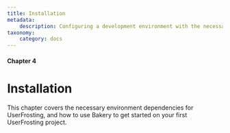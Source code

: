 ```yaml
---
title: Installation
metadata:
    description: Configuring a development environment with the necessary dependencies for UserFrosting, and using Bakery to get started on your first UserFrosting project.
taxonomy:
    category: docs
---
```


#### Chapter 4

# Installation

This chapter covers the necessary environment dependencies for UserFrosting, and how to use Bakery to get started on your first UserFrosting project.

